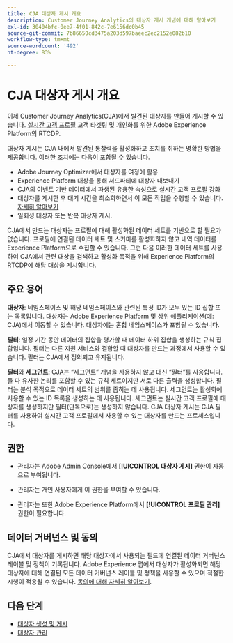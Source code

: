 ```yaml
---
title: CJA 대상자 게시 개요
description: Customer Journey Analytics의 대상자 게시 개념에 대해 알아보기
exl-id: 30404bfc-0ee7-4f01-842c-7e6156dc0b45
source-git-commit: 7b86650cd3475a203d597baeec2ec2152e082b10
workflow-type: tm+mt
source-wordcount: '492'
ht-degree: 83%

---
```


# CJA 대상자 게시 개요

이제 Customer Journey Analytics(CJA)에서 발견된 대상자를 만들어 게시할 수 있습니다. [실시간 고객 프로필](https://experienceleague.adobe.com/docs/experience-platform/profile/home.html?lang=en) 고객 타겟팅 및 개인화를 위한 Adobe Experience Platform의 RTCDP.

대상자 게시는 CJA 내에서 발견된 통찰력을 활성화하고 조치를 취하는 명확한 방법을 제공합니다. 이러한 조치에는 다음이 포함될 수 있습니다.

* Adobe Journey Optimizer에서 대상자를 여정에 활용
* Experience Platform 대상을 통해 서드파티에 대상자 내보내기
* CJA의 이벤트 기반 데이터에서 파생된 유용한 속성으로 실시간 고객 프로필 강화
* 대상자를 게시한 후 대기 시간을 최소화하면서 이 모든 작업을 수행할 수 있습니다. [자세히 알아보기](https://experienceleague.adobe.com/docs/analytics-platform/using/cja-components/audiences/publish.html?lang=en#latency)
* 일회성 대상자 또는 반복 대상자 게시.

CJA에서 만드는 대상자는 프로필에 대해 활성화된 데이터 세트를 기반으로 할 필요가 없습니다. 프로필에 연결된 데이터 세트 및 스키마를 활성화하지 않고 내역 데이터를 Experience Platform으로 수집할 수 있습니다. 그런 다음 이러한 데이터 세트를 사용하여 CJA에서 관련 대상을 검색하고 활성화 목적을 위해 Experience Platform의 RTCDP에 해당 대상을 게시합니다.

## 주요 용어

**대상자**: 네임스페이스 및 해당 네임스페이스와 관련된 특정 ID가 모두 있는 ID 집합 또는 목록입니다. 대상자는 Adobe Experience Platform 및 상위 애플리케이션(예: CJA)에서 이동할 수 있습니다. 대상자에는 혼합 네임스페이스가 포함될 수 있습니다.

**필터**: 일정 기간 동안 데이터의 집합을 평가할 때 데이터 하위 집합을 생성하는 규칙 집합입니다. 필터는 다른 지원 서비스와 결합할 때 대상자를 만드는 과정에서 사용할 수 있습니다. 필터는 CJA에서 정의되고 유지됩니다.

**필터**&#x200B;와 **세그먼트**: CJA는 “세그먼트” 개념을 사용하지 않고 대신 “필터”를 사용합니다. 둘 다 유사한 논리를 포함할 수 있는 규칙 세트이지만 서로 다른 출력을 생성합니다. 필터는 분석 목적으로 데이터 세트의 범위를 좁히는 데 사용됩니다. 세그먼트는 활성화에 사용할 수 있는 ID 목록을 생성하는 데 사용됩니다. 세그먼트는 실시간 고객 프로필에 대상자를 생성하지만 필터(단독으로)는 생성하지 않습니다. CJA 대상자 게시는 CJA 필터를 사용하여 실시간 고객 프로필에서 사용할 수 있는 대상자를 만드는 프로세스입니다.

## 권한

* 관리자는 Adobe Admin Console에서 **[!UICONTROL 대상자 게시]** 권한이 자동으로 부여됩니다.

* 관리자는 개인 사용자에게 이 권한을 부여할 수 있습니다.

* 관리자는 또한 Adobe Experience Platform에서 **[!UICONTROL 프로필 관리]** 권한이 필요합니다.

## 데이터 거버넌스 및 동의

CJA에서 대상자를 게시하면 해당 대상자에서 사용되는 필드에 연결된 데이터 거버넌스 레이블 및 정책이 기록됩니다. Adobe Experience 앱에서 대상자가 활성화되면 해당 대상자에 대해 연결된 모든 데이터 거버넌스 레이블 및 정책을 사용할 수 있으며 적절한 시행이 적용될 수 있습니다. [동의에 대해 자세히 알아보기](https://experienceleague.adobe.com/docs/experience-platform/data-governance/policies/user-guide.html?lang=ko-KR#consent-policy).

## 다음 단계

* [대상자 생성 및 게시](/help/components/audiences/publish.md)
* [대상자 관리](/help/components/audiences/manage.md)
